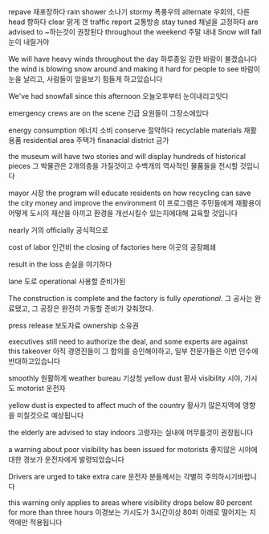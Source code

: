 repave 재포장하다
rain shower 소나기
stormy 폭풍우의
alternate  우회의, 다른
head 향하다
clear 맑게 갠
traffic report 교통방송
stay tuned 채널을 고정하다
are advised to ~하는것이 권장된다
throughout the weekend 주말 내내
Snow will fall 눈이 내릴거야

We will have heavy winds throughout the day 하루종일 강한 바람이 불겠습니다
the wind is blowing snow around and making it hard for people to see
바람이 눈을 날리고, 사람들이 앞을보기 힘들게 하고있습니다

We've had snowfall since this afternoon 오늘오후부터 눈이내리고잇다

emergency crews are on the scene
긴급 요원들이 그장소에있다

energy consumption 에너지 소비
conserve 절약하다
recyclable materials 재활용품
residential area 주택가
finanacial district 금가

the museum will have two stories and will display hundreds of historical pieces
그 박물관은 2개의층을 가질것이고 수백개의 역사적인 물품들을 전시할 것입니다

mayor 시장
the program will educate residents on how recycling can save the city money and improve the environment
이 프로그램은 주민들에게 재활용이 어떻게 도시의 재산을 아끼고 환경을 개선시킬수 있는지에대해
교육할 것입니다

nearly 거의
officially 공식적으로


cost of labor 인건비
the closing of factories here 이곳의 공장폐쇄

result in the loss
손실을 야기하다

lane 도로
operational 사용할 준비가된

The construction is complete and the factory is fully _operational_. 그 공사는 완료됐고, 그 공장은 완전히 가동할 준비가 갖춰졌다.

press release 보도자료
ownership 소유권

executives still need to authorize the deal, and some experts are against this takeover
아직 경영진들이 그 합의를 승인해야하고, 일부 전문가들은 이번 인수에 반대하고있습니다

smoothly 원활하게
weather bureau 기상청
yellow dust 황사
visibility 시야, 가시도
motorist 운전자

yellow dust is expected to affect much of the country
황사가 많은지역에 영향을 미칠것으로 예상됩니다

the elderly are advised to stay indoors
고령자는 실내에 머무를것이 권장됩니다

a warning about poor visibility has been issued for motorists
좋지않은 시야에 대한 경보가 운전자에게 발령되었습니다

Drivers are urged to take extra care
운전자 분들께서는 각별히 주의하시기바랍니다

this warning only applies to areas where visibility drops below 80 percent for more than three hours
이경보는 가시도가 3시간이상 80퍼 아래로 떨어지는 지역에만 적용됩니다

